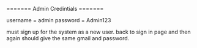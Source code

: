 ======= Admin Credintials =======

username = admin
password = Admin123

must sign up for the system as a new user.
back to sign in page and then again should give the same gmail and password.


